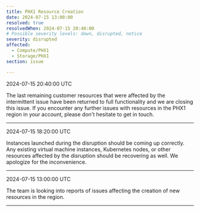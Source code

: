 ```yaml
---
title: PHX1 Resource Creation 
date: 2024-07-15 13:00:00
resolved: true
resolvedWhen: 2024-07-15 20:40:00
# Possible severity levels: down, disrupted, notice
severity: disrupted
affected:
  - Compute/PHX1
  - Storage/PHX1
section: issue

---
```


2024-07-15 20:40:00 UTC

The last remaining customer resources that were affected by the intermittent issue have been returned to full functionality and we are closing this issue. If you encounter any further issues with resources in the PHX1 region in your account, please don't hesitate to get in touch.

---

2024-07-15 18:20:00 UTC

Instances launched during the disruption should be coming up correctly. Any existing virtual machine instances, Kubernetes nodes, or other resources affected by the disruption should be recovering as well. We apologize for the inconvenience.

---

2024-07-15 13:00:00 UTC

The team is looking into reports of issues affecting the creation of new resources in the region.

---
